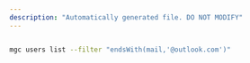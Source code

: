 ```yaml
---
description: "Automatically generated file. DO NOT MODIFY"
---
```


```bash

mgc users list --filter "endsWith(mail,'@outlook.com')"

```